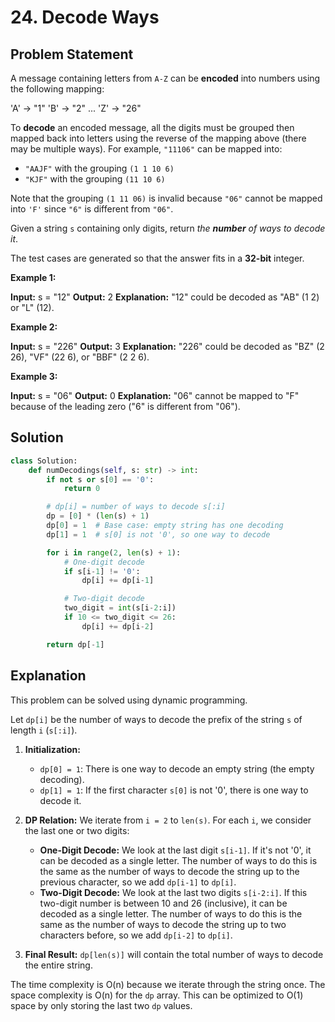 
# 24. Decode Ways

## Problem Statement

A message containing letters from `A-Z` can be **encoded** into numbers using the following mapping:

'A' -> "1"
'B' -> "2"
...
'Z' -> "26"

To **decode** an encoded message, all the digits must be grouped then mapped back into letters using the reverse of the mapping above (there may be multiple ways). For example, `"11106"` can be mapped into:

- `"AAJF"` with the grouping `(1 1 10 6)`
- `"KJF"` with the grouping `(11 10 6)`

Note that the grouping `(1 11 06)` is invalid because `"06"` cannot be mapped into `'F'` since `"6"` is different from `"06"`.

Given a string `s` containing only digits, return *the **number** of ways to decode it*.

The test cases are generated so that the answer fits in a **32-bit** integer.

**Example 1:**

**Input:** s = "12"
**Output:** 2
**Explanation:** "12" could be decoded as "AB" (1 2) or "L" (12).

**Example 2:**

**Input:** s = "226"
**Output:** 3
**Explanation:** "226" could be decoded as "BZ" (2 26), "VF" (22 6), or "BBF" (2 2 6).

**Example 3:**

**Input:** s = "06"
**Output:** 0
**Explanation:** "06" cannot be mapped to "F" because of the leading zero ("6" is different from "06").

## Solution

```python
class Solution:
    def numDecodings(self, s: str) -> int:
        if not s or s[0] == '0':
            return 0

        # dp[i] = number of ways to decode s[:i]
        dp = [0] * (len(s) + 1)
        dp[0] = 1  # Base case: empty string has one decoding
        dp[1] = 1  # s[0] is not '0', so one way to decode

        for i in range(2, len(s) + 1):
            # One-digit decode
            if s[i-1] != '0':
                dp[i] += dp[i-1]

            # Two-digit decode
            two_digit = int(s[i-2:i])
            if 10 <= two_digit <= 26:
                dp[i] += dp[i-2]

        return dp[-1]
```

## Explanation

This problem can be solved using dynamic programming.

Let `dp[i]` be the number of ways to decode the prefix of the string `s` of length `i` (`s[:i]`).

1.  **Initialization:**
    -   `dp[0] = 1`: There is one way to decode an empty string (the empty decoding).
    -   `dp[1] = 1`: If the first character `s[0]` is not '0', there is one way to decode it.

2.  **DP Relation:** We iterate from `i = 2` to `len(s)`. For each `i`, we consider the last one or two digits:
    -   **One-Digit Decode:** We look at the last digit `s[i-1]`. If it's not '0', it can be decoded as a single letter. The number of ways to do this is the same as the number of ways to decode the string up to the previous character, so we add `dp[i-1]` to `dp[i]`.
    -   **Two-Digit Decode:** We look at the last two digits `s[i-2:i]`. If this two-digit number is between 10 and 26 (inclusive), it can be decoded as a single letter. The number of ways to do this is the same as the number of ways to decode the string up to two characters before, so we add `dp[i-2]` to `dp[i]`.

3.  **Final Result:** `dp[len(s)]` will contain the total number of ways to decode the entire string.

The time complexity is O(n) because we iterate through the string once. The space complexity is O(n) for the `dp` array. This can be optimized to O(1) space by only storing the last two `dp` values.
